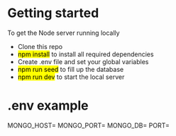 # Getting started
To get the Node server running locally
- Clone this repo
- <mark>npm install</mark> to install all required dependencies
- Create .env file and set your global variables
- <mark>npm run seed</mark> to fill up the database
- <mark>npm run dev</mark> to start the local server

# .env example
MONGO_HOST=
MONGO_PORT=
MONGO_DB=
PORT=